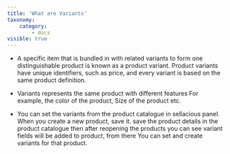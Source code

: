 ```yaml
---
title: 'What are Variants'
taxonomy:
    category:
        - docs
visible: true
---
```


* A specific item that is bundled in with related variants to form one distinguishable product is known as a product variant. Product variants have unique identifiers, such as price, and every variant is based on the same product definition.

* Variants represents the same product with different features For example, the color of the product, Size of the product etc. 

* You can set the variants from the product catalogue in sellacious panel. When you create a new product, save it. save the product details in the product catalogue then after reopening the products you can see variant fields will be added to product, from there You can set and create variants for that product.

